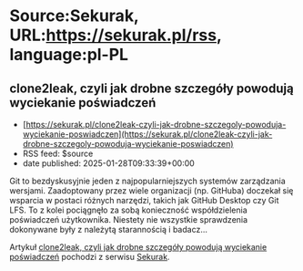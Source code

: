 # Source:Sekurak, URL:https://sekurak.pl/rss, language:pl-PL

## clone2leak, czyli jak drobne szczegóły powodują wyciekanie poświadczeń
 - [https://sekurak.pl/clone2leak-czyli-jak-drobne-szczegoly-powoduja-wyciekanie-poswiadczen](https://sekurak.pl/clone2leak-czyli-jak-drobne-szczegoly-powoduja-wyciekanie-poswiadczen)
 - RSS feed: $source
 - date published: 2025-01-28T09:33:39+00:00

<p>Git to bezdyskusyjnie jeden z najpopularniejszych systemów zarządzania wersjami. Zaadoptowany przez wiele organizacji (np. GitHuba) doczekał się wsparcia w postaci różnych narzędzi, takich jak GitHub Desktop czy Git LFS. To z kolei pociągnęło za sobą konieczność współdzielenia poświadczeń użytkownika. Niestety nie wszystkie sprawdzenia dokonywane były z należytą starannością i badacz...</p>
<p>Artykuł <a rel="nofollow" href="https://sekurak.pl/clone2leak-czyli-jak-drobne-szczegoly-powoduja-wyciekanie-poswiadczen/">clone2leak, czyli jak drobne szczegóły powodują wyciekanie poświadczeń</a> pochodzi z serwisu <a rel="nofollow" href="https://sekurak.pl">Sekurak</a>.</p>

